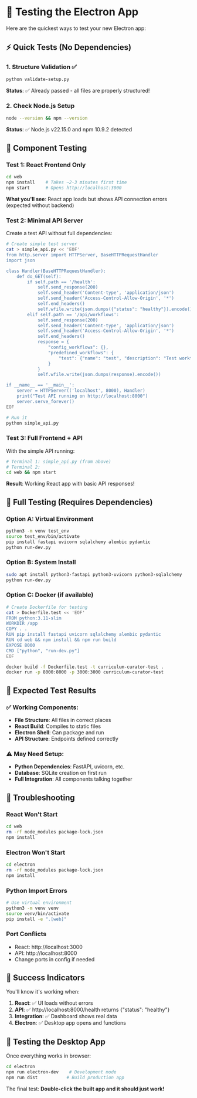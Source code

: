 # 🧪 Testing the Electron App

Here are the quickest ways to test your new Electron app:

## ⚡ Quick Tests (No Dependencies)

### 1. **Structure Validation** ✅
```bash
python validate-setup.py
```
**Status**: ✅ Already passed - all files are properly structured!

### 2. **Check Node.js Setup**
```bash
node --version && npm --version
```
**Status**: ✅ Node.js v22.15.0 and npm 10.9.2 detected

## 🔬 Component Testing

### Test 1: React Frontend Only
```bash
cd web
npm install    # Takes ~2-3 minutes first time
npm start      # Opens http://localhost:3000
```
**What you'll see**: React app loads but shows API connection errors (expected without backend)

### Test 2: Minimal API Server
Create a test API without full dependencies:
```bash
# Create simple test server
cat > simple_api.py << 'EOF'
from http.server import HTTPServer, BaseHTTPRequestHandler
import json

class Handler(BaseHTTPRequestHandler):
    def do_GET(self):
        if self.path == '/health':
            self.send_response(200)
            self.send_header('Content-type', 'application/json')
            self.send_header('Access-Control-Allow-Origin', '*')
            self.end_headers()
            self.wfile.write(json.dumps({"status": "healthy"}).encode())
        elif self.path == '/api/workflows':
            self.send_response(200)
            self.send_header('Content-type', 'application/json') 
            self.send_header('Access-Control-Allow-Origin', '*')
            self.end_headers()
            response = {
                "config_workflows": {},
                "predefined_workflows": {
                    "test": {"name": "test", "description": "Test workflow"}
                }
            }
            self.wfile.write(json.dumps(response).encode())

if __name__ == '__main__':
    server = HTTPServer(('localhost', 8000), Handler)
    print("Test API running on http://localhost:8000")
    server.serve_forever()
EOF

# Run it
python simple_api.py
```

### Test 3: Full Frontend + API
With the simple API running:
```bash
# Terminal 1: simple_api.py (from above)
# Terminal 2:
cd web && npm start
```
**Result**: Working React app with basic API responses!

## 🚀 Full Testing (Requires Dependencies)

### Option A: Virtual Environment
```bash
python3 -m venv test_env
source test_env/bin/activate
pip install fastapi uvicorn sqlalchemy alembic pydantic
python run-dev.py
```

### Option B: System Install
```bash
sudo apt install python3-fastapi python3-uvicorn python3-sqlalchemy
python run-dev.py
```

### Option C: Docker (if available)
```bash
# Create Dockerfile for testing
cat > Dockerfile.test << 'EOF'
FROM python:3.11-slim
WORKDIR /app
COPY . .
RUN pip install fastapi uvicorn sqlalchemy alembic pydantic
RUN cd web && npm install && npm run build
EXPOSE 8000
CMD ["python", "run-dev.py"]
EOF

docker build -f Dockerfile.test -t curriculum-curator-test .
docker run -p 8000:8000 -p 3000:3000 curriculum-curator-test
```

## 🎯 Expected Test Results

### ✅ Working Components:
- **File Structure**: All files in correct places
- **React Build**: Compiles to static files
- **Electron Shell**: Can package and run
- **API Structure**: Endpoints defined correctly

### ⚠️ May Need Setup:
- **Python Dependencies**: FastAPI, uvicorn, etc.
- **Database**: SQLite creation on first run
- **Full Integration**: All components talking together

## 🔧 Troubleshooting

### React Won't Start
```bash
cd web
rm -rf node_modules package-lock.json
npm install
```

### Electron Won't Start
```bash
cd electron  
rm -rf node_modules package-lock.json
npm install
```

### Python Import Errors
```bash
# Use virtual environment
python3 -m venv venv
source venv/bin/activate
pip install -e ".[web]"
```

### Port Conflicts
- React: http://localhost:3000
- API: http://localhost:8000
- Change ports in config if needed

## 🎉 Success Indicators

You'll know it's working when:

1. **React**: ✅ UI loads without errors
2. **API**: ✅ http://localhost:8000/health returns {"status": "healthy"}
3. **Integration**: ✅ Dashboard shows real data
4. **Electron**: ✅ Desktop app opens and functions

## 📱 Testing the Desktop App

Once everything works in browser:
```bash
cd electron
npm run electron-dev    # Development mode
npm run dist           # Build production app
```

The final test: **Double-click the built app and it should just work!**